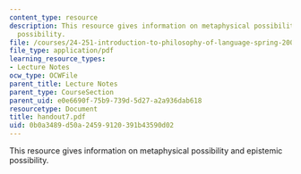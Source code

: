```yaml
---
content_type: resource
description: This resource gives information on metaphysical possibility and epistemic
  possibility.
file: /courses/24-251-introduction-to-philosophy-of-language-spring-2005/0b0a3489d50a24599120391b43590d02_handout7.pdf
file_type: application/pdf
learning_resource_types:
- Lecture Notes
ocw_type: OCWFile
parent_title: Lecture Notes
parent_type: CourseSection
parent_uid: e0e6690f-75b9-739d-5d27-a2a936dab618
resourcetype: Document
title: handout7.pdf
uid: 0b0a3489-d50a-2459-9120-391b43590d02
---
```

This resource gives information on metaphysical possibility and epistemic possibility.

